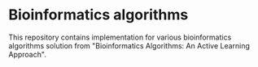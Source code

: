 # Bioinformatics algorithms

This repository contains implementation for various bioinformatics algorithms solution from "Bioinformatics Algorithms: An Active Learning Approach".
